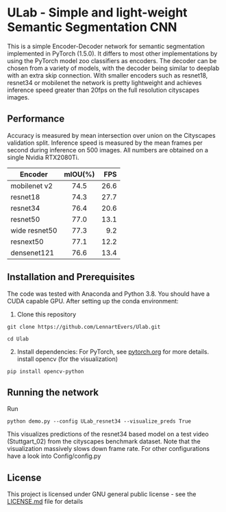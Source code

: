 # ULab - Simple and light-weight Semantic Segmentation CNN

This is a simple Encoder-Decoder network for semantic segmentation implemented in PyTorch (1.5.0). It differs to most other implementations by using the PyTorch model zoo classifiers as encoders. The decoder can be chosen from a variety of models, with the decoder being similar to deeplab with an extra skip connection. With smaller encoders such as resnet18, resnet34 or mobilenet the network is pretty lightweight and achieves inference speed greater than 20fps on the full resolution cityscapes images. 

## Performance

Accuracy is measured by mean intersection over union on the Cityscapes validation split. Inference speed is measured by the mean frames per second during inference on 500 images. All numbers are obtained on a single Nvidia RTX2080Ti.

| Encoder       | mIOU(%) |  FPS |
|---------------|:-------:|-----:|
| mobilenet v2  |   74.5  | 26.6 |
| resnet18      |   74.3  | 27.7 |
| resnet34      |   76.4  | 20.6 |
| resnet50      |   77.0  | 13.1 |
| wide resnet50 |   77.3  |  9.2 |
| resnext50     |   77.1  | 12.2 |
| densenet121   |   76.6  | 13.4 |


## Installation and Prerequisites

The code was tested with Anaconda and Python 3.8. You should have a CUDA capable GPU. After setting up the conda environment:

1. Clone this repository
```
git clone https://github.com/LennartEvers/Ulab.git
```

```
cd Ulab
```
2. Install dependencies: For PyTorch, see [pytorch.org](https://www.pytorch.org) for more details. 
install opencv (for the visualization)
```
pip install opencv-python
```

## Running the network
Run 
```
python demo.py --config ULab_resnet34 --visualize_preds True
```
This visualizes predictions of the resnet34 based model on a test video (Stuttgart_02) from the cityscapes benchmark dataset. Note that the visualization massively slows down frame rate. For other configurations have a look into Config/config.py


## License

This project is licensed under GNU general public license - see the [LICENSE.md](LICENSE.md) file for details

